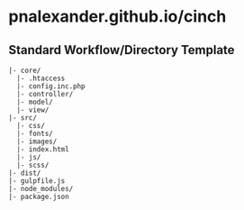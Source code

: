 # pnalexander.github.io/cinch

## Standard Workflow/Directory Template ##
    |- core/
      |- .htaccess
      |- config.inc.php
      |- controller/
      |- model/
      |- view/
    |- src/
      |- css/
      |- fonts/
      |- images/
      |- index.html
      |- js/
      |- scss/
    |- dist/
    |- gulpfile.js
    |- node_modules/
    |- package.json
